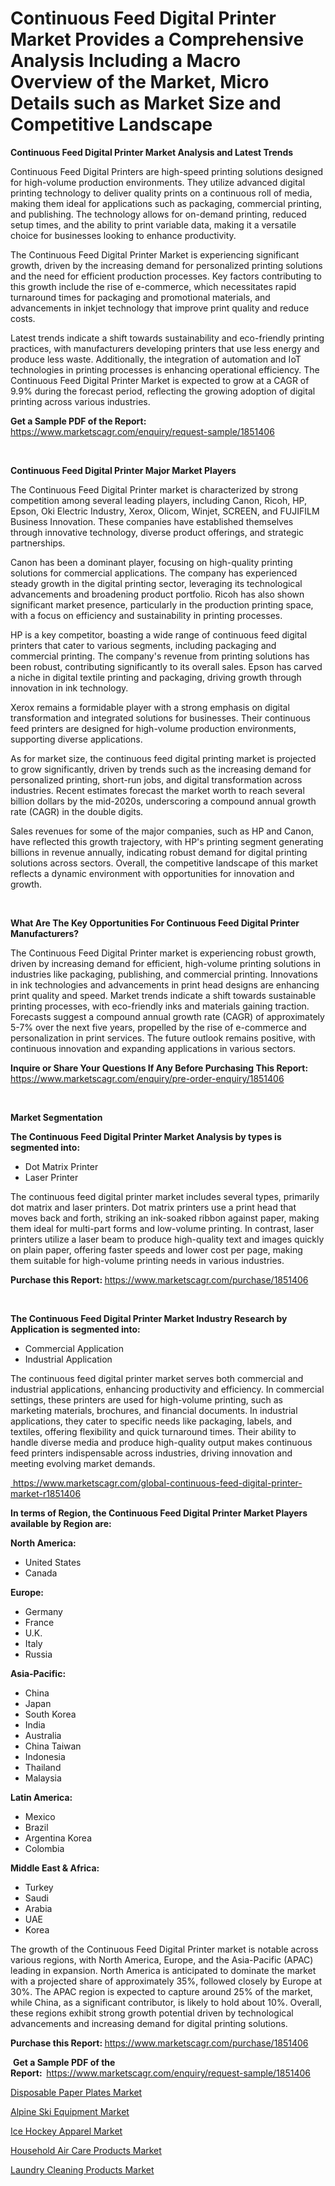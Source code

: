<p><h1>Continuous Feed Digital Printer Market Provides a Comprehensive Analysis Including a Macro Overview of the Market, Micro Details such as Market Size and Competitive Landscape</h1></p><p><strong>Continuous Feed Digital Printer Market Analysis and Latest Trends</strong></p>
<p><p>Continuous Feed Digital Printers are high-speed printing solutions designed for high-volume production environments. They utilize advanced digital printing technology to deliver quality prints on a continuous roll of media, making them ideal for applications such as packaging, commercial printing, and publishing. The technology allows for on-demand printing, reduced setup times, and the ability to print variable data, making it a versatile choice for businesses looking to enhance productivity.</p><p>The Continuous Feed Digital Printer Market is experiencing significant growth, driven by the increasing demand for personalized printing solutions and the need for efficient production processes. Key factors contributing to this growth include the rise of e-commerce, which necessitates rapid turnaround times for packaging and promotional materials, and advancements in inkjet technology that improve print quality and reduce costs. </p><p>Latest trends indicate a shift towards sustainability and eco-friendly printing practices, with manufacturers developing printers that use less energy and produce less waste. Additionally, the integration of automation and IoT technologies in printing processes is enhancing operational efficiency. The Continuous Feed Digital Printer Market is expected to grow at a CAGR of 9.9% during the forecast period, reflecting the growing adoption of digital printing across various industries.</p></p>
<p><strong>Get a Sample PDF of the Report:&nbsp;</strong> <a href="https://www.marketscagr.com/enquiry/request-sample/1851406?utm_campaign=1564&utm_medium=2&utm_source=Github&utm_content=ia&utm_term=18102024&utm_id=continuous-feed-digital-printer">https://www.marketscagr.com/enquiry/request-sample/1851406</a></p>
<p>&nbsp;</p>
<p><strong>Continuous Feed Digital Printer Major Market Players</strong></p>
<p><p>The Continuous Feed Digital Printer market is characterized by strong competition among several leading players, including Canon, Ricoh, HP, Epson, Oki Electric Industry, Xerox, Olicom, Winjet, SCREEN, and FUJIFILM Business Innovation. These companies have established themselves through innovative technology, diverse product offerings, and strategic partnerships.</p><p>Canon has been a dominant player, focusing on high-quality printing solutions for commercial applications. The company has experienced steady growth in the digital printing sector, leveraging its technological advancements and broadening product portfolio. Ricoh has also shown significant market presence, particularly in the production printing space, with a focus on efficiency and sustainability in printing processes.</p><p>HP is a key competitor, boasting a wide range of continuous feed digital printers that cater to various segments, including packaging and commercial printing. The company's revenue from printing solutions has been robust, contributing significantly to its overall sales. Epson has carved a niche in digital textile printing and packaging, driving growth through innovation in ink technology.</p><p>Xerox remains a formidable player with a strong emphasis on digital transformation and integrated solutions for businesses. Their continuous feed printers are designed for high-volume production environments, supporting diverse applications.</p><p>As for market size, the continuous feed digital printing market is projected to grow significantly, driven by trends such as the increasing demand for personalized printing, short-run jobs, and digital transformation across industries. Recent estimates forecast the market worth to reach several billion dollars by the mid-2020s, underscoring a compound annual growth rate (CAGR) in the double digits.</p><p>Sales revenues for some of the major companies, such as HP and Canon, have reflected this growth trajectory, with HP's printing segment generating billions in revenue annually, indicating robust demand for digital printing solutions across sectors. Overall, the competitive landscape of this market reflects a dynamic environment with opportunities for innovation and growth.</p></p>
<p>&nbsp;</p>
<p><strong>What Are The Key Opportunities For Continuous Feed Digital Printer Manufacturers?</strong></p>
<p><p>The Continuous Feed Digital Printer market is experiencing robust growth, driven by increasing demand for efficient, high-volume printing solutions in industries like packaging, publishing, and commercial printing. Innovations in ink technologies and advancements in print head designs are enhancing print quality and speed. Market trends indicate a shift towards sustainable printing processes, with eco-friendly inks and materials gaining traction. Forecasts suggest a compound annual growth rate (CAGR) of approximately 5-7% over the next five years, propelled by the rise of e-commerce and personalization in print services. The future outlook remains positive, with continuous innovation and expanding applications in various sectors.</p></p>
<p><strong>Inquire or Share Your Questions If Any Before Purchasing This Report:</strong> <a href="https://www.marketscagr.com/enquiry/pre-order-enquiry/1851406?utm_campaign=1564&utm_medium=2&utm_source=Github&utm_content=ia&utm_term=18102024&utm_id=continuous-feed-digital-printer">https://www.marketscagr.com/enquiry/pre-order-enquiry/1851406</a></p>
<p>&nbsp;</p>
<p><strong>Market Segmentation</strong></p>
<p><strong>The Continuous Feed Digital Printer Market Analysis by types is segmented into:</strong></p>
<p><ul><li>Dot Matrix Printer</li><li>Laser Printer</li></ul></p>
<p><p>The continuous feed digital printer market includes several types, primarily dot matrix and laser printers. Dot matrix printers use a print head that moves back and forth, striking an ink-soaked ribbon against paper, making them ideal for multi-part forms and low-volume printing. In contrast, laser printers utilize a laser beam to produce high-quality text and images quickly on plain paper, offering faster speeds and lower cost per page, making them suitable for high-volume printing needs in various industries.</p></p>
<p><strong>Purchase this Report:&nbsp;</strong><a href="https://www.marketscagr.com/purchase/1851406?utm_campaign=1564&utm_medium=2&utm_source=Github&utm_content=ia&utm_term=18102024&utm_id=continuous-feed-digital-printer">https://www.marketscagr.com/purchase/1851406</a></p>
<p>&nbsp;</p>
<p><strong>The Continuous Feed Digital Printer Market Industry Research by Application is segmented into:</strong></p>
<p><ul><li>Commercial Application</li><li>Industrial Application</li></ul></p>
<p><p>The continuous feed digital printer market serves both commercial and industrial applications, enhancing productivity and efficiency. In commercial settings, these printers are used for high-volume printing, such as marketing materials, brochures, and financial documents. In industrial applications, they cater to specific needs like packaging, labels, and textiles, offering flexibility and quick turnaround times. Their ability to handle diverse media and produce high-quality output makes continuous feed printers indispensable across industries, driving innovation and meeting evolving market demands.</p></p>
<p><a href="https://www.marketscagr.com/global-continuous-feed-digital-printer-market-r1851406?utm_campaign=1564&utm_medium=2&utm_source=Github&utm_content=ia&utm_term=18102024&utm_id=continuous-feed-digital-printer">&nbsp;https://www.marketscagr.com/global-continuous-feed-digital-printer-market-r1851406</a></p>
<p><strong>In terms of Region, the Continuous Feed Digital Printer Market Players available by Region are:</strong></p>
<p>
    <p> <strong> North America: </strong>
        <ul>
            <li>United States</li>
            <li>Canada</li>
        </ul>
        </p> 
    <p> <strong> Europe: </strong>
        <ul>
            <li>Germany</li>
            <li>France</li>
            <li>U.K.</li>
            <li>Italy</li>
            <li>Russia</li>
        </ul>
        </p> 
    <p> <strong> Asia-Pacific: </strong>
        <ul>
            <li>China</li>
            <li>Japan</li>
            <li>South Korea</li>
            <li>India</li>
            <li>Australia</li>
            <li>China Taiwan</li>
            <li>Indonesia</li>
            <li>Thailand</li>
            <li>Malaysia</li>
        </ul>
        </p> 
    <p> <strong> Latin America: </strong>
        <ul>
            <li>Mexico</li>
            <li>Brazil</li>
            <li>Argentina Korea</li>
            <li>Colombia</li>
        </ul>
        </p> 
    <p> <strong> Middle East & Africa: </strong>
        <ul>
            <li>Turkey</li>
            <li>Saudi</li>
            <li>Arabia</li>
            <li>UAE</li>
            <li>Korea</li>
        </ul>
    </p>
    </p>
<p><p>The growth of the Continuous Feed Digital Printer market is notable across various regions, with North America, Europe, and the Asia-Pacific (APAC) leading in expansion. North America is anticipated to dominate the market with a projected share of approximately 35%, followed closely by Europe at 30%. The APAC region is expected to capture around 25% of the market, while China, as a significant contributor, is likely to hold about 10%. Overall, these regions exhibit strong growth potential driven by technological advancements and increasing demand for digital printing solutions.</p></p>
<p><strong>Purchase this Report: </strong><a href="https://www.marketscagr.com/purchase/1851406?utm_campaign=1564&utm_medium=2&utm_source=Github&utm_content=ia&utm_term=18102024&utm_id=continuous-feed-digital-printer">https://www.marketscagr.com/purchase/1851406</a></p>
<p>&nbsp;<strong>Get a Sample PDF of the Report:&nbsp;&nbsp;</strong><a href="https://www.marketscagr.com/enquiry/request-sample/1851406?utm_campaign=1564&utm_medium=2&utm_source=Github&utm_content=ia&utm_term=18102024&utm_id=continuous-feed-digital-printer">https://www.marketscagr.com/enquiry/request-sample/1851406</a></p>
<p><strong></strong></p>
<p><p><a href="https://www.linkedin.com/pulse/disposable-paper-plates-market-transformation-comparative-ksgbe?utm_campaign=1564&utm_medium=2&utm_source=Github&utm_content=ia&utm_term=18102024&utm_id=continuous-feed-digital-printer">Disposable Paper Plates Market</a></p><p><a href="https://www.linkedin.com/pulse/comprehensive-alpine-ski-equipment-market-report-segmentation-ty2ie?utm_campaign=1564&utm_medium=2&utm_source=Github&utm_content=ia&utm_term=18102024&utm_id=continuous-feed-digital-printer">Alpine Ski Equipment Market</a></p><p><a href="https://www.linkedin.com/pulse/ice-hockey-apparel-market-essentials-key-players-demand-drivers-ngt6e?utm_campaign=1564&utm_medium=2&utm_source=Github&utm_content=ia&utm_term=18102024&utm_id=continuous-feed-digital-printer">Ice Hockey Apparel Market</a></p><p><a href="https://www.linkedin.com/pulse/insights-household-air-care-products-industry-market-financial-0jmje?utm_campaign=1564&utm_medium=2&utm_source=Github&utm_content=ia&utm_term=18102024&utm_id=continuous-feed-digital-printer">Household Air Care Products Market</a></p><p><a href="https://www.linkedin.com/pulse/deep-dive-laundry-cleaning-products-market-itstrends-u13qe?utm_campaign=1564&utm_medium=2&utm_source=Github&utm_content=ia&utm_term=18102024&utm_id=continuous-feed-digital-printer">Laundry Cleaning Products Market</a></p></p>